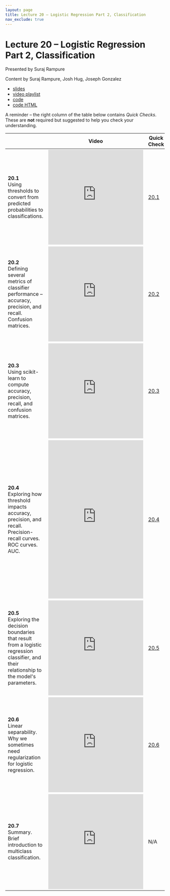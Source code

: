 ```yaml
---
layout: page
title: Lecture 20 – Logistic Regression Part 2, Classification
nav_exclude: true
---
```


# Lecture 20 – Logistic Regression Part 2, Classification

Presented by Suraj Rampure

Content by Suraj Rampure, Josh Hug, Joseph Gonzalez

- [slides](https://docs.google.com/presentation/d/1tMptJfqYT-76pw-P7XWz3TVqQy3qTGth-T4TdQgvERQ/edit?usp=sharing)
- [video playlist](https://www.youtube.com/playlist?list=PLQCcNQgUcDfrFoQSf1O8cT1Dqb2Wr0e7h)
- [code](https://data100.datahub.berkeley.edu/hub/user-redirect/git-sync?repo=https://github.com/DS-100/su21&subPath=lecture/lec20/)
- [code HTML](../../resources/assets/lectures/lec20/lec20.html)

A reminder – the right column of the table below contains _Quick Checks_. These are **not** required but suggested to help you check your understanding.

<table>
<colgroup>
<col style="width: 25%" />
<col style="width: 25%" />
<col style="width: 25%" />
</colgroup>
<thead>
<tr class="header">
<th></th>
<th>Video</th>
<th>Quick Check</th>
</tr>
</thead>
<tbody>
<tr>
<td><strong>20.1</strong> <br>Using thresholds to convert from predicted probabilities to classifications.</td>
<td><iframe width="300" height="300" height src="https://youtube.com/embed/IDTMTgrGSQ0" frameborder="0" allow="accelerometer; autoplay; encrypted-media; gyroscope; picture-in-picture" allowfullscreen></iframe></td>
<td><a href="https://docs.google.com/forms/d/e/1FAIpQLScHvaTMxWgLMcN4R0bWfUEDmjOYCFY6r00yTqPx44c9Ano99Q/viewform?usp=sf_link" target="\_blank">20.1</a></td>
</tr>
<tr>
<td><strong>20.2</strong> <br>Defining several metrics of classifier performance – accuracy, precision, and recall. Confusion matrices.</td>
<td><iframe width="300" height="300" height src="https://youtube.com/embed/flODuLEm3kw" frameborder="0" allow="accelerometer; autoplay; encrypted-media; gyroscope; picture-in-picture" allowfullscreen></iframe></td>
<td><a href="https://docs.google.com/forms/d/e/1FAIpQLSc_5btRitHk1Qs9om-Uj0ysAO6nlcdV-mpHORxjBWfa4B6rkw/viewform?usp=sf_link" target="\_blank">20.2</a></td>
</tr>
<tr>
<td><strong>20.3</strong> <br>Using scikit-learn to compute accuracy, precision, recall, and confusion matrices.</td>
<td><iframe width="300" height="300" height src="https://youtube.com/embed/crX5vMh4nng" frameborder="0" allow="accelerometer; autoplay; encrypted-media; gyroscope; picture-in-picture" allowfullscreen></iframe></td>
<td><a href="https://docs.google.com/forms/d/e/1FAIpQLSfZzhNsvx1JGpglFhPq41Ikp8WQJuSey_sLqeuzfwqyhIP6_Q/viewform?usp=sf_link" target="\_blank">20.3</a></td>
</tr>
<tr>
<td><strong>20.4</strong> <br>Exploring how threshold impacts accuracy, precision, and recall. Precision-recall curves. ROC curves. AUC.</td>
<td><iframe width="300" height="500" height src="https://youtube.com/embed/Ytsrhj5-lsk" frameborder="0" allow="accelerometer; autoplay; encrypted-media; gyroscope; picture-in-picture" allowfullscreen></iframe></td>
<td><a href="https://docs.google.com/forms/d/e/1FAIpQLSd4C0azOBPONYObtqFgA11oyjwlGNcYfX_6GqF_McGDRq8_oA/viewform?usp=sf_link" target="\_blank">20.4</a></td>
</tr>
<tr>
<td><strong>20.5</strong> <br>Exploring the decision boundaries that result from a logistic regression classifier, and their relationship to the model's parameters.</td>
<td><iframe width="300" height="300" height src="https://youtube.com/embed/vaQBhcXmOMI" frameborder="0" allow="accelerometer; autoplay; encrypted-media; gyroscope; picture-in-picture" allowfullscreen></iframe></td>
<td><a href="https://docs.google.com/forms/d/e/1FAIpQLSdosR22CgM389t7aZMSc1BFGGOhirOmlybNHsvzHy0u6jG9gQ/viewform?usp=sf_link" target="\_blank">20.5</a></td>
</tr>
<tr>
<td><strong>20.6</strong> <br>Linear separability. Why we sometimes need regularization for logistic regression.</td>
<td><iframe width="300" height="300" height src="https://youtube.com/embed/8aG81hQxUNI" frameborder="0" allow="accelerometer; autoplay; encrypted-media; gyroscope; picture-in-picture" allowfullscreen></iframe></td>
<td><a href="https://docs.google.com/forms/d/e/1FAIpQLSczA7RR3BNHOs0IIi5nsPpXcpEjzt12jkMlwFczTe3g6AIjZg/viewform?usp=sf_link" target="\_blank">20.6</a></td>
</tr>
<tr>
<td><strong>20.7</strong> <br>Summary. Brief introduction to multiclass classification.</td>
<td><iframe width="300" height="300" height src="https://youtube.com/embed/Sh6QTQt2kfQ" frameborder="0" allow="accelerometer; autoplay; encrypted-media; gyroscope; picture-in-picture" allowfullscreen></iframe></td>
<td>N/A</td>
</tr>
